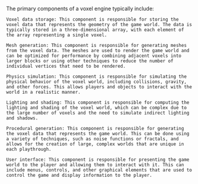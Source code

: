 The primary components of a voxel engine typically include:

    Voxel data storage: This component is responsible for storing the voxel data that represents the geometry of the game world. The data is typically stored in a three-dimensional array, with each element of the array representing a single voxel.

    Mesh generation: This component is responsible for generating meshes from the voxel data. The meshes are used to render the game world and can be optimized for performance by combining adjacent voxels into larger blocks or using other techniques to reduce the number of individual vertices that need to be rendered.

    Physics simulation: This component is responsible for simulating the physical behavior of the voxel world, including collisions, gravity, and other forces. This allows players and objects to interact with the world in a realistic manner.

    Lighting and shading: This component is responsible for computing the lighting and shading of the voxel world, which can be complex due to the large number of voxels and the need to simulate indirect lighting and shadows.

    Procedural generation: This component is responsible for generating the voxel data that represents the game world. This can be done using a variety of techniques, such as noise functions or fractals, and allows for the creation of large, complex worlds that are unique in each playthrough.

    User interface: This component is responsible for presenting the game world to the player and allowing them to interact with it. This can include menus, controls, and other graphical elements that are used to control the game and display information to the player.
